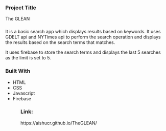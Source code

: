 <h3>Project Title</h3>
<p>The GLEAN</p>
<h3></h3>
<p>It is a basic search app which displays results based on keywords. It uses GDELT api and NYTimes api to perform the search operation and displays the results based on the search terms that matches.

It uses firebase to store the search terms and displays the last 5 searches as the limit is set to 5.</p>

<h3>Built With</h3>
<ul>
  <li>HTML</li>
  <li>CSS</li>
  <li>Javascript</li>
  <li>Firebase</li>
<ul>
<h3>Link:</h3>
https://aishucr.github.io/TheGLEAN/
